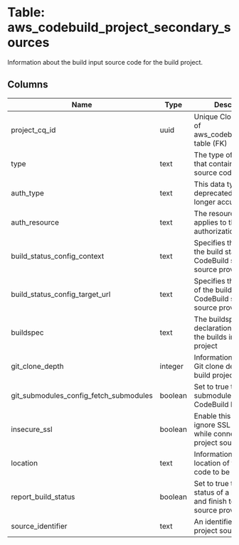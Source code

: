 
# Table: aws_codebuild_project_secondary_sources
Information about the build input source code for the build project.
## Columns
| Name        | Type           | Description  |
| ------------- | ------------- | -----  |
|project_cq_id|uuid|Unique CloudQuery ID of aws_codebuild_projects table (FK)|
|type|text|The type of repository that contains the source code to be built|
|auth_type|text|This data type is deprecated and is no longer accurate or used|
|auth_resource|text|The resource value that applies to the specified authorization type.|
|build_status_config_context|text|Specifies the context of the build status CodeBuild sends to the source provider|
|build_status_config_target_url|text|Specifies the target url of the build status CodeBuild sends to the source provider|
|buildspec|text|The buildspec file declaration to use for the builds in this build project|
|git_clone_depth|integer|Information about the Git clone depth for the build project.|
|git_submodules_config_fetch_submodules|boolean|Set to true to fetch Git submodules for your CodeBuild build project.|
|insecure_ssl|boolean|Enable this flag to ignore SSL warnings while connecting to the project source code.|
|location|text|Information about the location of the source code to be built|
|report_build_status|boolean|Set to true to report the status of a build's start and finish to your source provider|
|source_identifier|text|An identifier for this project source|
